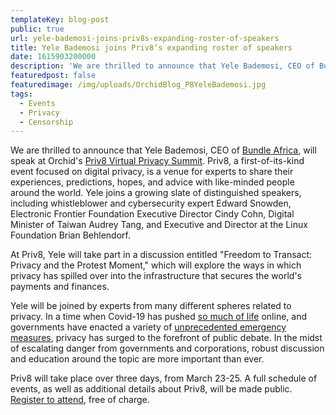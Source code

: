 ```yaml
---
templateKey: blog-post
public: true
url: yele-bademosi-joins-priv8s-expanding-roster-of-speakers
title: Yele Bademosi joins Priv8’s expanding roster of speakers
date: 1615903200000
description: 'We are thrilled to announce that Yele Bademosi, CEO of Bundle Africa, will speak at Orchid’s Priv8 Virtual Privacy Summit.'
featuredpost: false
featuredimage: /img/uploads/OrchidBlog_P8YeleBademosi.jpg
tags:
  - Events
  - Privacy
  - Censorship
---
```

We are thrilled to announce that Yele Bademosi, CEO of [Bundle Africa](https://bundle.africa/), will speak at Orchid's [Priv8 Virtual Privacy Summit](https://www.orchid.com/priv8/). Priv8, a first-of-its-kind event focused on digital privacy, is a venue for experts to share their experiences, predictions, hopes, and advice with like-minded people around the world. Yele joins a growing slate of distinguished speakers, including whistleblower and cybersecurity expert Edward Snowden,  Electronic Frontier Foundation Executive Director Cindy Cohn, Digital Minister of Taiwan Audrey Tang, and Executive and Director at the Linux Foundation Brian Behlendorf.

At Priv8, Yele will take part in a discussion entitled "Freedom to Transact: Privacy and the Protest Moment," which will explore the ways in which privacy has spilled over into the infrastructure that secures the world's payments and finances.

Yele will be joined by experts from many different spheres related to privacy. In a time when Covid-19 has pushed [so much of life](/tips-for-protecting-your-privacy-while-working-from-home/) online, and governments have enacted a variety of [unprecedented emergency measures](/defending-freedom-in-the-time-of-coronavirus/), privacy has surged to the forefront of public debate. In the midst of escalating danger from governments and corporations, robust discussion and education around the topic are more important than ever.

Priv8 will take place over three days, from March 23-25. A full schedule of events, as well as additional details about Priv8, will be made public. [Register to attend](https://www.orchid.com/priv8), free of charge.